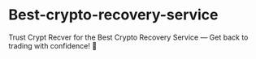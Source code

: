 # Best-crypto-recovery-service
Trust Crypt Recver for the Best Crypto Recovery Service — Get back to trading with confidence! 💪

